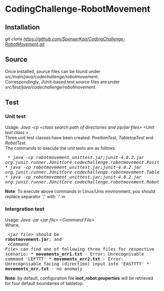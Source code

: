 # CodingChallenge-RobotMovement

## Installation
_git clone https://github.com/SpenserKao/CodingChallenge-RobotMovement.git_
  
## Source
Once installed, source files can be found under _src/main/java/codechallenge/robotmovement_.<br/>
Correspondingly, JUnit-based test source files are under _src/test/java/codechallenge/robotmovement_.

## Test
### Unit test
   Usage: _Java -cp &lt;class search path of directories and zip/jar files&gt; &lt;Unit test class &gt;_<br/>
	Three unit test classes have been created: _PositionTest_, _TabletopTest_ and _RobotTest_.<br/>
	The commands to execute the unit tests are as follows:
	<pre>
	      * _java -cp robotmovement_unittest.jar;junit-4.8.2.jar org.junit.runner.JUnitCore codechallenge.robotmovement.PositionTest_
	      * _java -cp robotmovement_unittest.jar;junit-4.8.2.jar org.junit.runner.JUnitCore codechallenge.robotmovement.TabletopTest_
	      * _java -cp robotmovement_unittest.jar;junit-4.8.2.jar org.junit.runner.JUnitCore codechallenge.robotmovement.RobotTest_
  	</pre>
  **Note**: To execute above commands in Linux/Unix environment, you should replace separator ';' with ':' in 

### Intergration test
   Usage: _Java -jar &lt;jar file&gt; &lt;Command File&gt;_<br/>
	 Where, 
	 <pre>
		_&lt;jar file&gt;_ should be __robotmovement.jar__; and <br/>
		_&lt;Command File&gt;_ can find one of following three files for respective scenario:
		   * __movements_err1.txt__ - Error: Unrecognisable command 'LEFTTT'
		   * __movements_err2.txt__ - Error: Unrecognisable facing (direction) input info 'EASTTTT'
		   * __movements_err.txt__ - no anomaly	
	</pre>
  **Note**: by default, configuration file __ioof_robot.properties__ will be retrieved for four default boundaries of tabletop.

